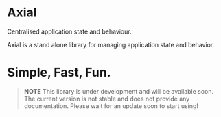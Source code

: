 # Axial
Centralised application state and behaviour.

Axial is a stand alone library for managing application state and behavior.

# Simple, Fast, Fun.

> **NOTE** This library is under development and will be available soon. The current version is not stable and does not provide any documentation. Please wait for an update soon to start using!